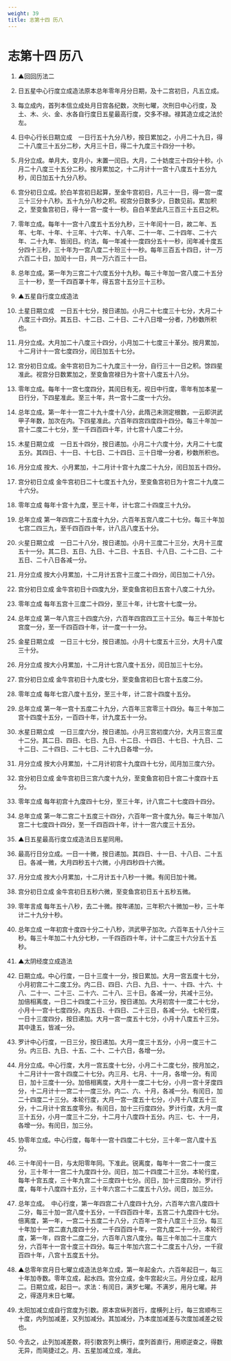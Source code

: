 ```yaml
---
weight: 39
title: 志第十四 历八
---
```


# 志第十四 历八

1. <span id="志第十四_历八-1"></span>
▲回回历法二

2. <span id="志第十四_历八-2"></span>
日五星中心行度立成造法原本总年零年月分日期，及十二宫初日，凡五立成。

3. <span id="志第十四_历八-3"></span>
每立成内，首列本信立成处月日宫各纪数，次刑七曜，次刑日中心行度，及土、木、火、金、水各自行度日五星最高行度，交多不禄。禄其造立成之法於左。

4. <span id="志第十四_历八-4"></span>
日中心行长日期立成　一日行五十九分八秒，按日累加之，小月二十九日，得二十八度三十五分二秒，大月三十日，得二十九度三十四分一十秒。

5. <span id="志第十四_历八-5"></span>
月分立成。单月大，变月小，末置一闰日。大月，二十妨度三十四分十秒。小月二十八度三十五分二秒。按月累加之，十二月计十一宫十八度五十五分九秒，闰日加五十九分八秒。

6. <span id="志第十四_历八-6"></span>
宫分初日立成。於白羊宫初日起算，至金牛宫初日，凡三十一日，得一宫一度三十三分十八秒。五十九分八秒之积。视宫分日数多少，日数见前。累加积之，至变鱼宫初日，得十一宫一度十一秒。自白羊至此凡三百三十五日之积。

7. <span id="志第十四_历八-7"></span>
零年立成。每年十一宫十八度五十五分九秒，三十年闰十一日，故二年、五年、七年、十年、十三年、十六年、十八年、二十一年、二十四年、二十六年、二十九年、皆闰日。约法，每一年减十一度四分五十一秒，闰年减十度五分四十三秒，三十年为一宫八度二十玢三十一秒。每年三百五十四日，计一万六百二十日，加闰十一日，共一万六百三十一日。

8. <span id="志第十四_历八-8"></span>
总年立成。第一年为三宫二十六度五分十九秒。每三十年加一宫八度二十五分三十一秒，至一千四百罩十年，得五宫十五分三十三秒。

9. <span id="志第十四_历八-9"></span>
▲五星自行度立成造法

10. <span id="志第十四_历八-10"></span>
土星日期立成　一日五十七分，按日递加。小月二十七度三十七分，大月二十八度三十四分。其五日、十二日、二十日、二十八日增一分者，乃秒数所积也。

11. <span id="志第十四_历八-11"></span>
月分立成。大月加二十八度三十四分，小月加二十七度三十革分。按月累加，十二月计十一宫七度四分，闰日加五十七分。

12. <span id="志第十四_历八-12"></span>
宫分初日立成。金牛宫初日为二十九度三十一分，自行三十一日之积。馀四星准此。视宫分日数累加之，至变鱼宫禄日为十宫十八度五十八分。

13. <span id="志第十四_历八-13"></span>
零年立成。每年十一宫七度四分，其闰日有无，视日中行度，零年有加本星一日行分，下四星准此。至三十年，共一宫十二度一十六分。

14. <span id="志第十四_历八-14"></span>
总年立成。第一年十一宫二十九十度十八分，此隋己未测定根数，一云即洪武甲子年数，加次在内。下四星准此。六百年四宫四度四十四分。每三十年加一宫十二度二十七分，至一千四百四十年，计七宫十八度二十分。

15. <span id="志第十四_历八-15"></span>
木星日期立成　一日五十四分，按日递加。小月二十六度十分，大月二十七度五分。其四日、十一日、十七日、二十四日、三十日增一分者，秒数所积也。

16. <span id="志第十四_历八-16"></span>
月分立成 按大、小月累加，十二月计十宫十九度二十九分，闰日加五十四分。

17. <span id="志第十四_历八-17"></span>
宫分初日立成 金牛宫初日二十七度五十九分，至变鱼宫初日为十宫二十九度二十六分。

18. <span id="志第十四_历八-18"></span>
零年立成 每年十宫十九度，至三十年，计七宫二十四度三十九分。

19. <span id="志第十四_历八-19"></span>
总年立成 第一年四宫二十五度十九分，六百年五宫八度二十七分。每三十年加七宫二四三九，至千四百四十年，计八吕八度五十分。

20. <span id="志第十四_历八-20"></span>
火星日期立成　一日二十八分，按日递加。小月十三度二十三分，大月十三度五十一分。其二日、五日、九日、十二日、十五日、十八日、二十二日、二十五日、二十八日各减一分。

21. <span id="志第十四_历八-21"></span>
月分立成 按大小月累加，十二月计五宫十三度二十四分，闰日加二十八分。

22. <span id="志第十四_历八-22"></span>
宫分初日立成 金牛宫初日十四度九分，至变鱼宫初日五宫十八度二十九分。

23. <span id="志第十四_历八-23"></span>
零年立成 每年五宫十三度二十四分，至三十年，计七宫十七度一分。

24. <span id="志第十四_历八-24"></span>
总年立成 第一年八宫三十四度六分，六百年四宫四工三十三分。每三十年加七宫度一分，至一千四百四十年，计一度一十一分。

25. <span id="志第十四_历八-25"></span>
金星日期立成　一日三十七分，按日递加。小月十七度五十三分，大月十八度三十分。

26. <span id="志第十四_历八-26"></span>
月分立成 按大小月累加，十二月计七宫八度十五分，闰日加三十七分。

27. <span id="志第十四_历八-27"></span>
宫分初日立成 金牛宫初日十九度七分，至变鱼宫初日七宫十五度二分。

28. <span id="志第十四_历八-28"></span>
零年立成 每年七宫八度十五分，至三十年，计二宫十四度十五分。

29. <span id="志第十四_历八-29"></span>
总年立成 第一年一宫十五度二十九分，六百年三宫零三十四分。每三十年加二宫十四度十五分，一百四十年，计九度五十一分。

30. <span id="志第十四_历八-30"></span>
水星日期立成　一日三度六分，按日递加。小月三宫初度六分，大月三宫三度十二分。其二日、四日、七日、九日、十二日、十四日、十七日、十九日、二十二日、二十四日、二十七日、二十九日各增一分。

31. <span id="志第十四_历八-31"></span>
月分立成 按大小月累加，十二月计初宫十九度四十七分，闰月加三度六分。

32. <span id="志第十四_历八-32"></span>
宫分初日立成 金牛宫初日三宫六度十九分，至变鱼宫初日十宫二十度四十五分。

33. <span id="志第十四_历八-33"></span>
零年立成 每年初宫十九度四十七分，至三十年，计八宫二十七度四十四分。

34. <span id="志第十四_历八-34"></span>
总年立成 第一年二宫二十五度三十四分，六百年一宫十度九分。每三十年加八宫二十七度四十四分，至一千四百四十年，计十一宫六度三十五分。

35. <span id="志第十四_历八-35"></span>
▲日五星最高行度立成造法日五星同用。

36. <span id="志第十四_历八-36"></span>
最高行日分立成。一日一十微，按日递加。其四日、十一日、十八日、二十五日。各减一微，大月四秒五十六微，小月四秒四十六微。

37. <span id="志第十四_历八-37"></span>
月分立成 按大小月累加，十二月计五十八秒一十微。有闰日加十微。

38. <span id="志第十四_历八-38"></span>
宫分初日立成 金牛宫初日五秒六微，至变鱼宫初日五十五秒五微。

39. <span id="志第十四_历八-39"></span>
零年言成 每年五十八秒，去二十微。按年递加，三年积六十微加一秒，三十年计二十九分十秒。

40. <span id="志第十四_历八-40"></span>
总年立成 一年初宫十度四十分二十八秒，洪武甲子加次。六百年五十八分十三秒。每三十年加二十九分七秒，一千四百四十年，计十二度三十六分五十五秒。

41. <span id="志第十四_历八-41"></span>
▲太阴经度立成造法

42. <span id="志第十四_历八-42"></span>
日期立成。中心行度，一日十三度十一分，按日累加。大月一宫五度十七分，小月初宫二十二度工分。内二日、四日、六日、九日、十一、十四、十六、十八、二十一、二十三、二十六、二十八、三十日。各减一分，共减十三分。　加倍相离度，一日二十四度二十三分，按日递加。大月初宫十一度二十七分，小月十一宫十七度四分。内五日、十四日、二十三日，各减一分。七轮行度，一日十三度四分，按日递加。大月一宫一度五十七分，小月十八度五十三分。其中逢五，皆减一分。

43. <span id="志第十四_历八-43"></span>
罗计中心行度，一日三分，按日递加。大月一度三十五分，小月一度三十二分。内三日、九日、十五、二十、二十六日，各增一分。

44. <span id="志第十四_历八-44"></span>
月分立成。中心行度，大月一宫五度十七分，小月二十二度七分，按月加之，十二月计十一宫十四度二十七分。内三月、七月、十一月，各增一分。有闰日，加十三度十一分。加倍相离度，大月十一度二十七分，小月一宫十牙度四分，十二月计十一宫二十一度三分。内二、六、十月，各减一分。有闰日，加二十四度二十三分。本轮行度，大月一宫一度五十七分，小月十八度五十三分，十二月计十宫五度零分。有闰日，加十三行度四分。罗计行度，大月一度三十五分，小月一度三十二分，十二月十八度四十五分。内三、七、十一月，各增一分。有闰日，加三分。

45. <span id="志第十四_历八-45"></span>
协零年立成。中心行度，每年十一宫十四度二十七分，三十年一宫八度十五分。

46. <span id="志第十四_历八-46"></span>
三十年闰十一日，与太阳零年同。下准此。锐离度，每年十一宫二十一度三分，三十年十一宫二十九度四十分。闰日，加二十四度二十三分。本轮行度，每年十宫五度，三十年九宫二十三度四十七分。闰日，加十三度四分。罗计行度，每年十八度四十五分，三十年六宫二十二度五十八分。闰日，加三分。

47. <span id="志第十四_历八-47"></span>
总年立成。　中心行度，第一年四宫二十八度四十九分，六百年六宫八度四十二分，每三十加一宫八度十五分，一千四百四十年，五宫二十九度四十七分。倍离度，第一年，一宫二十五度二十八分，六百年一宫十八度三十三分。每三十年加十一宫二直九度四十分，一千四百四十年，一宫九度二十一分。本轮行度，第一年，四宫十二度二分，六百年八宫八度分。每三十年加二十三度六分，六百年十一宫十度三十四分。每三十年加六宫二十二度五十八分，一千寂百四十年，八宫十五度五十分。

48. <span id="志第十四_历八-48"></span>
▲总零年宫月日七曜立成造法总年立成，第一年起金六，六百年起日一，每三十年加寺数。零年立成，起水四。宫分立成，金牛宫起火三。月分立成，起月二。日期立成，起日一。求法：有闰日，满岁七曜。不满岁，用月七曜。并之，得逐月末日七曜。

49. <span id="志第十四_历八-49"></span>
太阳加减立成自行宫度为引数。原本宫纵列首行，度横列上行，每三宫顺布三十度，内列加减差，又列加减分。其加减分，乃本度加减差与次度加减差之较也。

50. <span id="志第十四_历八-50"></span>
今去之，止列加减差数，将引数宫列上横行，度列首直行，用顺逆查之，得数无异，而简捷过之。月、五星加减立成，准此。
